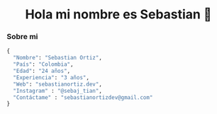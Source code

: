 <h1 align="center" >Hola mi nombre es Sebastian 👋</h1>

<h3 align="left">Sobre mi</h3>

```python
{
  "Nombre": "Sebastian Ortiz",
  "País": "Colombia",
  "Edad": "24 años",
  "Experiencia": "3 años",
  "Web": "sebastianortiz.dev",
  "Instagram" : "@sebaj_tian",
  "Contáctame" : "sebastianortizdev@gmail.com"
}
```


